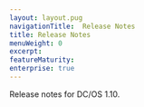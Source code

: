 ```yaml
---
layout: layout.pug
navigationTitle:  Release Notes
title: Release Notes
menuWeight: 0
excerpt:
featureMaturity:
enterprise: true
---
```


Release notes for DC/OS 1.10.


